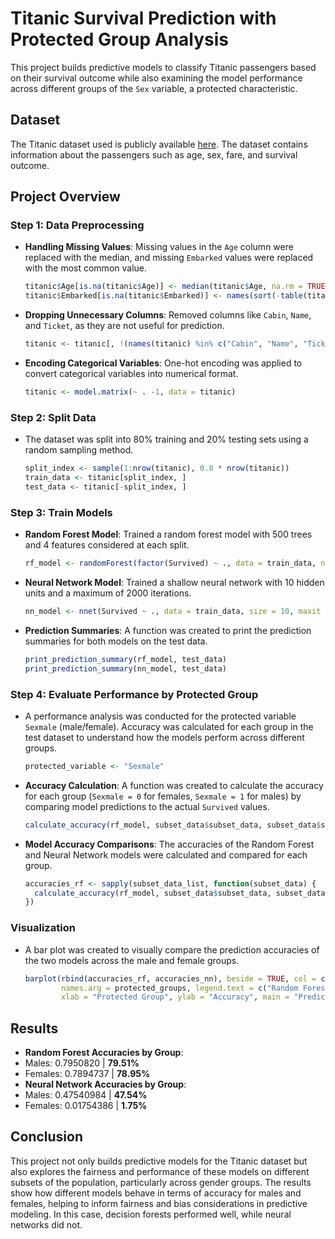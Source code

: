 # Titanic Survival Prediction with Protected Group Analysis

This project builds predictive models to classify Titanic passengers based on their survival outcome while also examining the model performance across different groups of the `Sex` variable, a protected characteristic.

## Dataset

The Titanic dataset used is publicly available [here](https://raw.githubusercontent.com/datasciencedojo/datasets/master/titanic.csv). The dataset contains information about the passengers such as age, sex, fare, and survival outcome.

## Project Overview

### Step 1: Data Preprocessing
- **Handling Missing Values**: Missing values in the `Age` column were replaced with the median, and missing `Embarked` values were replaced with the most common value.
  
    ```r
    titanic$Age[is.na(titanic$Age)] <- median(titanic$Age, na.rm = TRUE)
    titanic$Embarked[is.na(titanic$Embarked)] <- names(sort(-table(titanic$Embarked)))[1]
    ```
  
- **Dropping Unnecessary Columns**: Removed columns like `Cabin`, `Name`, and `Ticket`, as they are not useful for prediction.
  
    ```r
    titanic <- titanic[, !(names(titanic) %in% c("Cabin", "Name", "Ticket"))]
    ```

- **Encoding Categorical Variables**: One-hot encoding was applied to convert categorical variables into numerical format.
  
    ```r
    titanic <- model.matrix(~ . -1, data = titanic)
    ```

### Step 2: Split Data
- The dataset was split into 80% training and 20% testing sets using a random sampling method.

    ```r
    split_index <- sample(1:nrow(titanic), 0.8 * nrow(titanic))
    train_data <- titanic[split_index, ]
    test_data <- titanic[-split_index, ]
    ```

### Step 3: Train Models
- **Random Forest Model**: Trained a random forest model with 500 trees and 4 features considered at each split.
  
    ```r
    rf_model <- randomForest(factor(Survived) ~ ., data = train_data, ntree = 500, mtry = 4)
    ```
  
- **Neural Network Model**: Trained a shallow neural network with 10 hidden units and a maximum of 2000 iterations.
  
    ```r
    nn_model <- nnet(Survived ~ ., data = train_data, size = 10, maxit = 2000)
    ```

- **Prediction Summaries**: A function was created to print the prediction summaries for both models on the test data.

    ```r
    print_prediction_summary(rf_model, test_data)
    print_prediction_summary(nn_model, test_data)
    ```

### Step 4: Evaluate Performance by Protected Group
- A performance analysis was conducted for the protected variable `Sexmale` (male/female). Accuracy was calculated for each group in the test dataset to understand how the models perform across different groups.
  
    ```r
    protected_variable <- "Sexmale"
    ```

- **Accuracy Calculation**: A function was created to calculate the accuracy for each group (`Sexmale = 0` for females, `Sexmale = 1` for males) by comparing model predictions to the actual `Survived` values.

    ```r
    calculate_accuracy(rf_model, subset_data$subset_data, subset_data$survived_col)
    ```

- **Model Accuracy Comparisons**: The accuracies of the Random Forest and Neural Network models were calculated and compared for each group.

    ```r
    accuracies_rf <- sapply(subset_data_list, function(subset_data) {
      calculate_accuracy(rf_model, subset_data$subset_data, subset_data$survived_col)
    })
    ```

### Visualization
- A bar plot was created to visually compare the prediction accuracies of the two models across the male and female groups.

    ```r
    barplot(rbind(accuracies_rf, accuracies_nn), beside = TRUE, col = c("blue", "red"),
            names.arg = protected_groups, legend.text = c("Random Forest", "Neural Network"),
            xlab = "Protected Group", ylab = "Accuracy", main = "Prediction Accuracies on Different Subsets")
    ```

## Results

- **Random Forest Accuracies by Group**:
-   Males: 0.7950820 | **79.51%**
-   Females: 0.7894737 | **78.95%**
- **Neural Network Accuracies by Group**:
-   Males: 0.47540984 | **47.54%**
-   Females: 0.01754386 | **1.75%**

## Conclusion

This project not only builds predictive models for the Titanic dataset but also explores the fairness and performance of these models on different subsets of the population, particularly across gender groups. The results show how different models behave in terms of accuracy for males and females, helping to inform fairness and bias considerations in predictive modeling. In this case, decision forests performed well, while neural networks did not.
